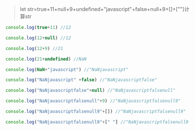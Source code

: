 >let str=true+11+null+9+undefined+"javascript"+false+null+9+[]+[""]计算str

```javascript
console.log(true+11) //12

console.log(12+null) //12

console.log(12+9) //21

console.log(21+undefined) //NaN

console.log(NaN+"javascript") //"NaNjavascript"

console.log("NaNjavascript" +false) //"NaNjavascriptfalse"

console.log("NaNjavascriptfalse"+null) //"NaNjavascriptfalsenull"

console.log("NaNjavascriptfalsenull"+9) //"NaNjavascriptfalsenull9"

console.log("NaNjavascriptfalsenull9"+[]) //"NaNjavascriptfalsenull9"

console.log("NaNjavascriptfalsenull9"+[" "] //"NaNjavascriptfalsenull9 "
```
